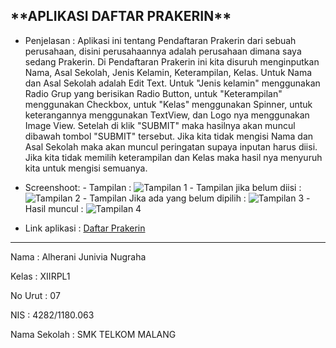  <h2>**APLIKASI DAFTAR PRAKERIN**</h2>
 
- Penjelasan :
Aplikasi ini tentang Pendaftaran Prakerin dari sebuah perusahaan, disini perusahaannya adalah perusahaan dimana saya sedang Prakerin. Di Pendaftaran Prakerin ini
kita disuruh menginputkan Nama, Asal Sekolah, Jenis Kelamin, Keterampilan, Kelas. Untuk Nama dan Asal Sekolah adalah Edit Text. Untuk "Jenis kelamin" menggunakan 
Radio Grup yang berisikan Radio Button, untuk "Keterampilan" menggunakan Checkbox, untuk "Kelas" menggunakan Spinner, untuk keterangannya menggunakan TextView, dan Logo nya menggunakan Image View. Setelah di klik "SUBMIT" maka hasilnya akan muncul dibawah tombol "SUBMIT" tersebut.
Jika kita tidak mengisi Nama dan Asal Sekolah maka akan muncul peringatan supaya inputan harus diisi. Jika kita tidak memilih keterampilan dan Kelas maka hasil nya menyuruh kita untuk mengisi semuanya.

- Screenshoot:
      - Tampilan : ![Tampilan 1](https://docs.google.com/uc?id=0ByBJzbmrN9ZvZ3MwSk1FQmdIOU0)
      - Tampilan jika belum diisi : ![Tampilan 2](https://docs.google.com/uc?id=0ByBJzbmrN9ZvWmxueGtRSFVadkk)
      - Tampilan Jika ada yang belum dipilih : ![Tampilan 3](https://docs.google.com/uc?id=0ByBJzbmrN9ZvckI5WHNPVi1OaXc)
      - Hasil muncul : ![Tampilan 4](https://docs.google.com/uc?id=0ByBJzbmrN9ZvTGRJUDhDcnlJcVE)

- Link aplikasi : 
[Daftar Prakerin](https://drive.google.com/open?id=0ByBJzbmrN9ZvVGthaEFhWm14UHc)
______________________________________________________________________________________________________________________________________
  Nama : Alherani Junivia Nugraha
 
  Kelas : XIIRPL1
 
  No Urut : 07
 
  NIS : 4282/1180.063
 
  Nama Sekolah : SMK TELKOM MALANG

